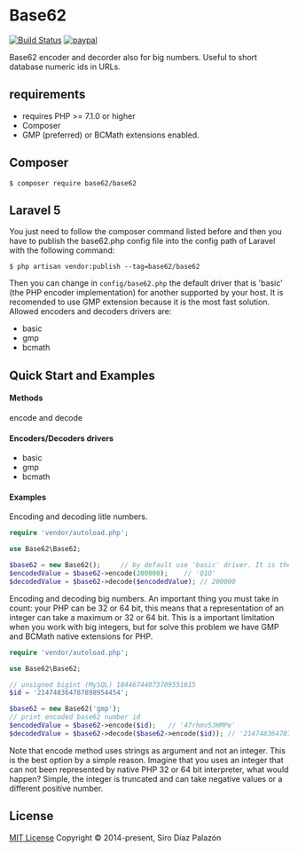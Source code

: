 # Base62

[![Build Status](https://travis-ci.org/SiroDiaz/Base62.svg?branch=develop)](https://travis-ci.org/SiroDiaz/Base62)
[![paypal](https://www.paypalobjects.com/en_US/i/btn/btn_donateCC_LG.gif)](https://www.paypal.com/cgi-bin/webscr?cmd=_s-xclick&hosted_button_id=3XKLA6VTYVSKW&source=url)

Base62 encoder and decorder also for big numbers. Useful to short database numeric ids in URLs.

## requirements

* requires PHP >= 7.1.0 or higher
* Composer
* GMP (preferred) or BCMath extensions enabled.

## Composer

	$ composer require base62/base62

## Laravel 5

You just need to follow the composer command listed before and then you have to publish the base62.php config file into
the config path of Laravel with the following command:

	$ php artisan vendor:publish --tag=base62/base62

Then you can change in `config/base62.php` the default driver that is 'basic' (the PHP encoder implementation) for another supported
by your host. It is recomended to use GMP extension because it is the most fast solution.
Allowed encoders and decoders drivers are:
- basic
- gmp
- bcmath

## Quick Start and Examples

#### Methods

encode and decode

#### Encoders/Decoders drivers

- basic
- gmp
- bcmath

#### Examples

Encoding and decoding litle numbers.

```php
require 'vendor/autoload.php';

use Base62\Base62;

$base62 = new Base62();		// by default use 'basic' driver. It is the default PHP encoder and decoder
$encodedValue = $base62->encode(200000);	// 'Q1O'
$decodedValue = $base62->decode($encodedValue); // 200000
```

Encoding and decoding big numbers. An important thing you must take in count: your PHP can be 32 or 64 bit,
this means that a representation of an integer can take a maximum or 32 or 64 bit. This is a important limitation
when you work with big integers, but for solve this problem we have GMP and BCMath native extensions for PHP.


```php
require 'vendor/autoload.php';

use Base62\Base62;

// unsigned bigint (MySQL) 18446744073709551615
$id = '214748364787898954454';

$base62 = new Base62('gmp');
// print encoded base62 number id
$encodedValue = $base62->encode($id);	// '47rhmv5JHMPe'
$decodedValue = $base62->decode($base62->encode($id)); // '214748364787898954454'
```

Note that encode method uses strings as argument and not an integer. This is the best option by a simple reason.
Imagine that you uses an integer that can not been represented by native PHP 32 or 64 bit interpreter, what would happen?
Simple, the integer is truncated and can take negative values or a different positive number.

## License

[MIT License](https://opensource.org/licenses/MIT) Copyright © 2014-present, Siro Díaz Palazón
